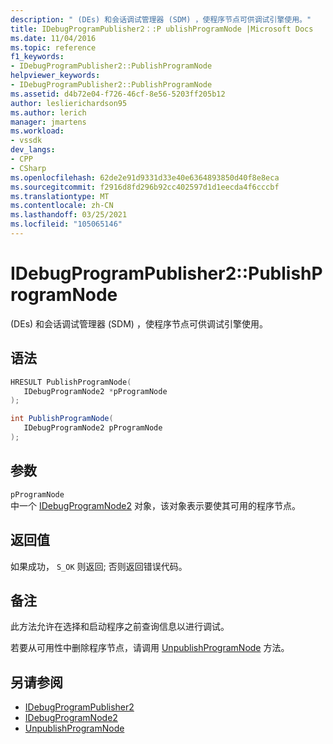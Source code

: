 ```yaml
---
description: " (DEs) 和会话调试管理器 (SDM) ，使程序节点可供调试引擎使用。"
title: IDebugProgramPublisher2：:P ublishProgramNode |Microsoft Docs
ms.date: 11/04/2016
ms.topic: reference
f1_keywords:
- IDebugProgramPublisher2::PublishProgramNode
helpviewer_keywords:
- IDebugProgramPublisher2::PublishProgramNode
ms.assetid: d4b72e04-f726-46cf-8e56-5203ff205b12
author: leslierichardson95
ms.author: lerich
manager: jmartens
ms.workload:
- vssdk
dev_langs:
- CPP
- CSharp
ms.openlocfilehash: 62de2e91d9331d33e40e6364893850d40f8e8eca
ms.sourcegitcommit: f2916d8fd296b92cc402597d1d1eecda4f6cccbf
ms.translationtype: MT
ms.contentlocale: zh-CN
ms.lasthandoff: 03/25/2021
ms.locfileid: "105065146"
---
```

# <a name="idebugprogrampublisher2publishprogramnode"></a>IDebugProgramPublisher2::PublishProgramNode
 (DEs) 和会话调试管理器 (SDM) ，使程序节点可供调试引擎使用。

## <a name="syntax"></a>语法

```cpp
HRESULT PublishProgramNode(
   IDebugProgramNode2 *pProgramNode
);
```

```csharp
int PublishProgramNode(
   IDebugProgramNode2 pProgramNode
);
```

## <a name="parameters"></a>参数
`pProgramNode`\
中一个 [IDebugProgramNode2](../../../extensibility/debugger/reference/idebugprogramnode2.md) 对象，该对象表示要使其可用的程序节点。

## <a name="return-value"></a>返回值
 如果成功， `S_OK` 则返回; 否则返回错误代码。

## <a name="remarks"></a>备注
 此方法允许在选择和启动程序之前查询信息以进行调试。

 若要从可用性中删除程序节点，请调用 [UnpublishProgramNode](../../../extensibility/debugger/reference/idebugprogrampublisher2-unpublishprogramnode.md) 方法。

## <a name="see-also"></a>另请参阅
- [IDebugProgramPublisher2](../../../extensibility/debugger/reference/idebugprogrampublisher2.md)
- [IDebugProgramNode2](../../../extensibility/debugger/reference/idebugprogramnode2.md)
- [UnpublishProgramNode](../../../extensibility/debugger/reference/idebugprogrampublisher2-unpublishprogramnode.md)
